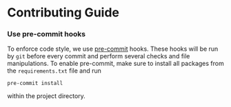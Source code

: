 # Contributing Guide

### Use pre-commit hooks

To enforce code style, we use [pre-commit](https://pre-commit.com/) hooks.
These hooks will be run by `git` before every commit and perform several checks and file manipulations.
To enable pre-commit, make sure to install all packages from the `requirements.txt` file and run
```shell
pre-commit install
```
within the project directory.
